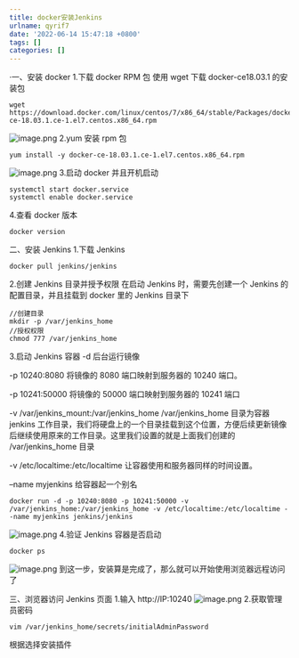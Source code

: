 ```yaml
---
title: docker安装Jenkins
urlname: qyrif7
date: '2022-06-14 15:47:18 +0800'
tags: []
categories: []
---
```


·一、安装 docker 1.下载 docker RPM 包
使用 wget 下载 docker-ce18.03.1 的安装包

```shell
wget https://download.docker.com/linux/centos/7/x86_64/stable/Packages/docker-ce-18.03.1.ce-1.el7.centos.x86_64.rpm
```

![image.png](https://cdn.nlark.com/yuque/0/2022/png/21382958/1655192957278-ddecf2d7-d375-4668-9399-0be4856c0610.png#clientId=u89d0f152-a003-4&crop=0&crop=0&crop=1&crop=1&from=paste&height=194&id=u6834562f&margin=%5Bobject%20Object%5D&name=image.png&originHeight=387&originWidth=2441&originalType=binary∶=1&rotation=0&showTitle=false&size=100578&status=done&style=none&taskId=u5fcb2411-f062-4bad-8cb7-bc06f587cfa&title=&width=1220.5)
2.yum 安装 rpm 包

```shell
yum install -y docker-ce-18.03.1.ce-1.el7.centos.x86_64.rpm
```

![image.png](https://cdn.nlark.com/yuque/0/2022/png/21382958/1655193010778-fdc707f3-273a-4b80-9962-94df1040a36f.png#clientId=u89d0f152-a003-4&crop=0&crop=0&crop=1&crop=1&from=paste&height=281&id=ubf4e2d37&margin=%5Bobject%20Object%5D&name=image.png&originHeight=562&originWidth=1280&originalType=binary∶=1&rotation=0&showTitle=false&size=46270&status=done&style=none&taskId=ue86e2a1d-ff26-48be-8423-c7e7f51a132&title=&width=640) 3.启动 docker 并且开机启动

```shell
systemctl start docker.service
systemctl enable docker.service
```

4.查看 docker 版本

```shell
docker version
```

二、安装 Jenkins 1.下载 Jenkins

```shell
docker pull jenkins/jenkins
```

2.创建 Jenkins 目录并授予权限
在启动 Jenkins 时，需要先创建一个 Jenkins 的配置目录，并且挂载到 docker 里的 Jenkins 目录下

```shell
//创建目录
mkdir -p /var/jenkins_home
//授权权限
chmod 777 /var/jenkins_home
```

3.启动 Jenkins 容器
-d 后台运行镜像

-p 10240:8080 将镜像的 8080 端口映射到服务器的 10240 端口。

-p 10241:50000 将镜像的 50000 端口映射到服务器的 10241 端口

-v /var/jenkins_mount:/var/jenkins_home /var/jenkins_home 目录为容器 jenkins 工作目录，我们将硬盘上的一个目录挂载到这个位置，方便后续更新镜像后继续使用原来的工作目录。这里我们设置的就是上面我们创建的 /var/jenkins_home 目录

-v /etc/localtime:/etc/localtime 让容器使用和服务器同样的时间设置。

–name myjenkins 给容器起一个别名

```shell
docker run -d -p 10240:8080 -p 10241:50000 -v /var/jenkins_home:/var/jenkins_home -v /etc/localtime:/etc/localtime --name myjenkins jenkins/jenkins
```

![image.png](https://cdn.nlark.com/yuque/0/2022/png/21382958/1655193793322-b13cc4b6-5b32-4c77-bc44-05f8d91fbb77.png#clientId=u89d0f152-a003-4&crop=0&crop=0&crop=1&crop=1&from=paste&height=46&id=u20e1ff51&margin=%5Bobject%20Object%5D&name=image.png&originHeight=92&originWidth=2192&originalType=binary∶=1&rotation=0&showTitle=false&size=72840&status=done&style=none&taskId=u46b3e050-5554-400f-92bd-a00244e53c4&title=&width=1096) 4.验证 Jenkins 容器是否启动

```shell
docker ps
```

![image.png](https://cdn.nlark.com/yuque/0/2022/png/21382958/1655193839749-0f1d1b63-45c3-435c-bb26-ad43feb1c0fc.png#clientId=u89d0f152-a003-4&crop=0&crop=0&crop=1&crop=1&from=paste&height=72&id=u3a5079a5&margin=%5Bobject%20Object%5D&name=image.png&originHeight=144&originWidth=2202&originalType=binary∶=1&rotation=0&showTitle=false&size=101356&status=done&style=none&taskId=u02e0c2ac-99ff-4ddc-8f40-d54da2633f5&title=&width=1101)
到这一步，安装算是完成了，那么就可以开始使用浏览器远程访问了

三、浏览器访问 Jenkins 页面 1.输入 http://IP:10240
![image.png](https://cdn.nlark.com/yuque/0/2022/png/21382958/1655263012802-3d96fcb2-aa7a-4fa8-b32e-1b47ecd7e668.png#clientId=u2ddb58ae-d5bf-4&crop=0&crop=0&crop=1&crop=1&from=paste&height=722&id=ue9411152&margin=%5Bobject%20Object%5D&name=image.png&originHeight=1444&originWidth=1986&originalType=binary∶=1&rotation=0&showTitle=false&size=224543&status=done&style=none&taskId=udf00892a-504b-4e8c-b104-0dfe4387543&title=&width=993) 2.获取管理员密码

```shell
vim /var/jenkins_home/secrets/initialAdminPassword
```

根据选择安装插件

